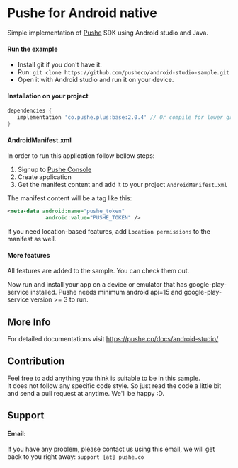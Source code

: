 # Pushe for Android native

Simple implementation of [Pushe](http://pushe.co) SDK using Android studio and Java.

#### Run the example

* Install git if you don't have it.
* Run:
`git clone https://github.com/pusheco/android-studio-sample.git`
* Open it with Android studio and run it on your device.

#### Installation on your project
```groovy
dependencies {
   implementation 'co.pushe.plus:base:2.0.4' // Or compile for lower gradles
}

```
#### AndroidManifest.xml

In order to run this application follow bellow steps:
1. Signup to [Pushe Console](https://console.pushe.co)
2. Create application
3. Get the manifest content and add it to your project `AndroidManifest.xml`

The manifest content will be a tag like this:

```xml
<meta-data android:name="pushe_token"
            android:value="PUSHE_TOKEN" />
```
If you need location-based features, add `Location permissions` to the manifest as well.


#### More features

All features are added to the sample. You can check them out.

Now run and install your app on a device or emulator that has google-play-service installed.
Pushe needs minimum android api=15 and google-play-service version >= 3 to run.

## More Info
For detailed documentations visit https://pushe.co/docs/android-studio/


## Contribution

Feel free to add anything you think is suitable to be in this sample.<br>
It does not follow any specific code style. So just read the code a little bit and send a pull request at anytime. We'll be happy :D.

## Support 
#### Email:
If you have any problem, please contact us using this email, we will get back to you right away:
`support [at] pushe.co`


